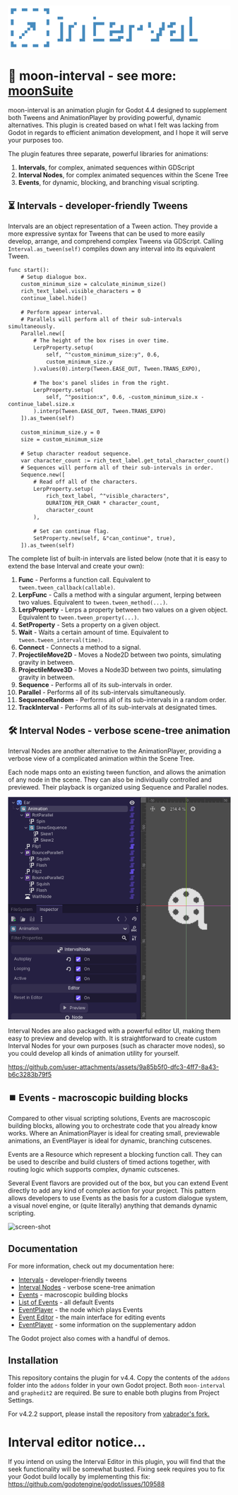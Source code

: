 ![screen-shot](https://github.com/dog-on-moon/moon-interval/blob/main/readme/banner.png)

# 🌙 moon-interval - see more: [moonSuite](https://dog-game.xyz/tools/)

moon-interval is an animation plugin for Godot 4.4 designed to supplement both Tweens and AnimationPlayer by providing powerful, dynamic alternatives.
This plugin is created based on what I felt was lacking from Godot in regards to efficient animation development, and I hope it will serve your purposes too.

The plugin features three separate, powerful libraries for animations:
1. **Intervals**, for complex, animated sequences within GDScript
2. **Interval Nodes**, for complex animated sequences within the Scene Tree
3. **Events**, for dynamic, blocking, and branching visual scripting.

## ⏳ Intervals - developer-friendly Tweens

Intervals are an object representation of a Tween action. They provide a more expressive syntax for Tweens that can be used to more easily develop, arrange, and comprehend complex Tweens via GDScript.
Calling `Interval.as_tween(self)` compiles down any interval into its equivalent Tween.

```gdscript
func start():
	# Setup dialogue box.
	custom_minimum_size = calculate_minimum_size()
	rich_text_label.visible_characters = 0
	continue_label.hide()
	
	# Perform appear interval.
	# Parallels will perform all of their sub-intervals simultaneously.
	Parallel.new([
		# The height of the box rises in over time.
		LerpProperty.setup(
			self, ^"custom_minimum_size:y", 0.6,
			custom_minimum_size.y
		).values(0).interp(Tween.EASE_OUT, Tween.TRANS_EXPO),
		
		# The box's panel slides in from the right.
		LerpProperty.setup(
			self, ^"position:x", 0.6, -custom_minimum_size.x - continue_label.size.x
		).interp(Tween.EASE_OUT, Tween.TRANS_EXPO)
	]).as_tween(self)
	
	custom_minimum_size.y = 0
	size = custom_minimum_size
	
	# Setup character readout sequence.
	var character_count := rich_text_label.get_total_character_count()
	# Sequences will perform all of their sub-intervals in order.
	Sequence.new([
		# Read off all of the characters.
		LerpProperty.setup(
			rich_text_label, ^"visible_characters",
			DURATION_PER_CHAR * character_count,
			character_count
		),
		
		# Set can continue flag.
		SetProperty.new(self, &"can_continue", true),
	]).as_tween(self)
```

The complete list of built-in intervals are listed below (note that it is easy to extend the base Interval and create your own):
1. **Func** - Performs a function call. Equivalent to `tween.tween_callback(callable)`.
2. **LerpFunc** - Calls a method with a singular argument, lerping between two values. Equivalent to `tween.tween_method(...)`.
3. **LerpProperty** - Lerps a property between two values on a given object. Equivalent to `tween.tween_property(...)`.
4. **SetProperty** - Sets a property on a given object.
5. **Wait** - Waits a certain amount of time. Equivalent to `tween.tween_interval(time)`.
6. **Connect** - Connects a method to a signal.
7. **ProjectileMove2D** - Moves a Node2D between two points, simulating gravity in between.
8. **ProjectileMove3D** - Moves a Node3D between two points, simulating gravity in between.
9. **Sequence** - Performs all of its sub-intervals in order.
10. **Parallel** - Performs all of its sub-intervals simultaneously.
11. **SequenceRandom** - Performs all of its sub-intervals in a random order.
12. **TrackInterval** - Performs all of its sub-intervals at designated times.

## 🛠️ Interval Nodes - verbose scene-tree animation

Interval Nodes are another alternative to the AnimationPlayer, providing a verbose view of a complicated animation within the Scene Tree.

Each node maps onto an existing tween function, and allows the animation of any node in the scene.
They can also be individually controlled and previewed. Their playback is organized using Sequence and Parallel nodes.

![video](https://github.com/dog-on-moon/moon-interval/blob/main/docs/images/nodes.gif)

Interval Nodes are also packaged with a powerful editor UI, making them easy to preview and develop with.
It is straightforward to create custom Interval Nodes for your own purposes (such as character move nodes),
so you could develop all kinds of animation utility for yourself.

https://github.com/user-attachments/assets/9a85b5f0-dfc3-4ff7-8a43-b6c3283b79f5

## ⏹️ Events - macroscopic building blocks

Compared to other visual scripting solutions, Events are macroscopic building blocks, allowing you to orchestrate code that you already know works. Where an AnimationPlayer is ideal for creating small, previewable animations, an EventPlayer is ideal for dynamic, branching cutscenes.

Events are a Resource which represent a blocking function call. They can be used to describe and build clusters of timed actions together, with routing logic which supports complex, dynamic cutscenes.

Several Event flavors are provided out of the box, but you can extend Event directly to add any kind of complex action for your project. This pattern allows developers to use Events as the basis for a custom dialogue system, a visual novel engine, or (quite literally) anything that demands dynamic scripting.

![screen-shot](https://github.com/dog-on-moon/moon-interval/blob/main/readme/pic01.png)

## Documentation

For more information, check out my documentation here:
- [Intervals](https://github.com/dog-on-moon/moon-interval/tree/main/docs/intervals.md) - developer-friendly tweens
- [Interval Nodes](https://github.com/dog-on-moon/moon-interval/tree/main/docs/interval_nodes.md) - verbose scene-tree animation
- [Events](https://github.com/dog-on-moon/moon-interval/tree/main/docs/events.md) - macroscopic building blocks
- [List of Events](https://github.com/dog-on-moon/moon-interval/tree/main/docs/event_list.md) - all default Events
- [EventPlayer](https://github.com/dog-on-moon/moon-interval/tree/main/docs/event_player.md) - the node which plays Events
- [Event Editor](https://github.com/dog-on-moon/moon-interval/tree/main/docs/event_editor.md) - the main interface for editing events
- [EventPlayer](https://github.com/dog-on-moon/moon-interval/tree/main/docs/graph_edit_2.md) - some information on the supplementary addon

The Godot project also comes with a handful of demos.

## Installation

This repository contains the plugin for v4.4. Copy the contents of the `addons` folder into the `addons` folder in your own Godot project. Both `moon-interval` and `graphedit2` are required. Be sure to enable both plugins from Project Settings.

For v4.2.2 support, please install the repository from [vabrador's fork.](https://github.com/vabrador/moon-interval/tree/backport-4.2)

# Interval editor notice...

If you intend on using the Interval Editor in this plugin, you will find that the seek functionality will be somewhat busted.
Fixing seek requires you to fix your Godot build locally by implementing this fix: https://github.com/godotengine/godot/issues/109588
